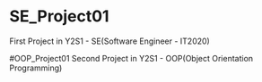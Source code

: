 # SE_Project01
First Project in Y2S1 - SE(Software Engineer - IT2020)

#OOP_Project01
Second Project in Y2S1 - OOP(Object Orientation Programming)
